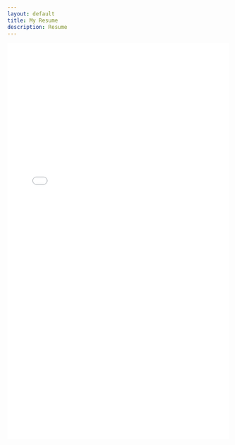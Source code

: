 ```yaml
---
layout: default
title: My Resume
description: Resume
---
```

<iframe src="/assets/pdf/Thomas_Soave.pdf" frameborder="0" width="100%" height="900"></iframe>